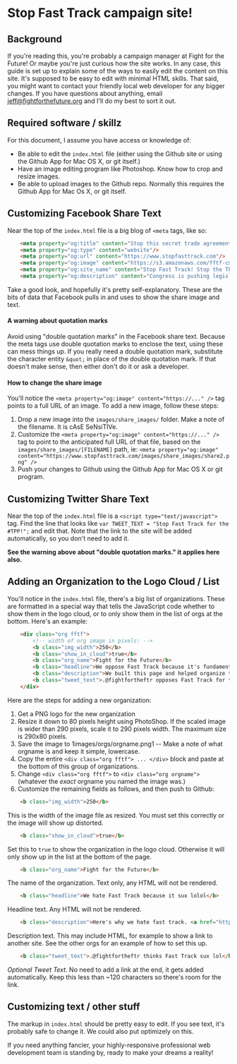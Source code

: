 Stop Fast Track campaign site!
==============================

Background
----------
If you're reading this, you're probably a campaign manager at Fight for the
Future! Or maybe you're just curious how the site works. In any case, this guide
is set up to explain some of the ways to easily edit the content on this site.
It's supposed to be easy to edit with minimal HTML skills. That said, you might
want to contact your friendly local web developer for any bigger changes.
If you have questions about anything, email jeff@fightforthefuture.org and I'll
do my best to sort it out.

Required software / skillz
--------------------------
For this document, I assume you have access or knowledge of:

* Be able to edit the `index.html` file (either using the Github site or using
  the Github App for Mac OS X, or git itself.)
* Have an image editing program like Photoshop. Know how to crop and resize
  images.
* Be able to upload images to the Github repo. Normally this requires the Github
  App for Mac Os X, or git itself.


Customizing Facebook Share Text
-------------------------------
Near the top of the `index.html` file is a big blog of `<meta` tags, like so:

```html
    <meta property="og:title" content="Stop this secret trade agreement that would censor the Internet."/>
    <meta property="og:type" content="website"/>
    <meta property="og:url" content="https://www.stopfasttrack.com"/>
    <meta property="og:image" content="https://s3.amazonaws.com/fftf-cms/media/opengraph/Screen_Shot_2014-01-03_at_7.20.26_PM.png"/>
    <meta property="og:site_name" content="Stop Fast Track! Stop the TPP!"/>
    <meta property="og:description" content="Congress is pushing legislation right now that would 'Fast Track' the Trans-Pacific Partnership -- a secretive agreement negotiated behind closed doors by government bureaucrats and more than 600 corporate lobbyists. It threatens everything you care about: democracy, jobs, the environment, and the Internet."/>
```
Take a good look, and hopefully it's pretty self-explanatory. These are the
bits of data that Facebook pulls in and uses to show the share image and text.

#### A warning about quotation marks

Avoid using "double quotation marks" in the Facebook share text. Because the
meta tags use double quotation marks to enclose the text, using these can mess
things up. If you really need a double quotation mark, substitute the character
entity `&quot;` in place of the double quotation mark. If that doesn't make
sense, then either don't do it or ask a developer.

#### How to change the share image

You'll notice the `<meta property="og:image" content="https://..." />` tag
points to a full URL of an image. To add a new image, follow these steps:

1. Drop a new image into the `images/share_images/` folder. Make a note of the
   filename. It is cAsE SeNsiTIVe.
2. Customize the `<meta property="og:image" content="https://..." />` tag to
   point to the anticipated full URL of that file, based on the
   `images/share_images/[FILENAME]` path, ie:
   `<meta property="og:image" content="https://www.stopfasttrack.com/images/share_images/share2.png" />`
3. Push your changes to Github using the Github App for Mac OS X or git program.

Customizing Twitter Share Text
------------------------------
Near the top of the `index.html` file is a `<script type="text/javascript">`
tag. Find the line that looks like
`var TWEET_TEXT = "Stop Fast Track for the #TPP!";` and edit that. Note that the
link to the site will be added automatically, so you don't need to add it.

**See the warning above about "double quotation marks." it applies here also.**

Adding an Organization to the Logo Cloud / List
-----------------------------------------------
You'll notice in the `index.html` file, there's a big list of organizations.
These are formatted in a special way that tells the JavaScript code whether to
show them in the logo cloud, or to only show them in the list of orgs at the
bottom. Here's an example:

```html
    <div class="org fftf">
        <!-- width of org image in pixels: -->
        <b class="img_width">250</b>
        <b class="show_in_cloud">true</b>
        <b class="org_name">Fight for the Future</b>
        <b class="headline">We oppose Fast Track because it's fundamentally undemocratic and the TPP would censor the Internet.</b>
        <b class="description">We built this page and helped organize this diverse range of groups to fight back because the TPP is bad for everything you care about. Follow us on <a href="http://twitter.com/fightfortheftr" target="_blank">Twitter</a> and <a href="http://facebook.com/fightfortheftr" target="_blank">Facebook</a> for updates.</b>
        <b class="tweet_text">.@fightfortheftr opposes Fast Track for the TPP because it's fundamentally undemocratic and would censor the net.</b>
    </div>
```

Here are the steps for adding a new organization:

1. Get a PNG logo for the new organization
2. Resize it down to 80 pixels height using PhotoShop. If the scaled image is
   wider than 290 pixels, scale it to 290 pixels width. The maximum size is
   290x80 pixels.
3. Save the image to 1images/orgs/orgname.png1 -- Make a note of what orgname is
   and keep it simple, lowercase.
4. Copy the entire `<div class="org fftf"> ... </div>` block and paste at the
   bottom of this group of organizations.
5. Change `<div class="org fftf">` to `<div class="org orgname">` (whatever the
   _exact_ orgname you named the image was.)
6. Customize the remaining fields as follows, and then push to Github:

```html
    <b class="img_width">250</b>
```
This is the width of the image file as resized. You must set this correctly or
the image will show up distorted.

```html
    <b class="show_in_cloud">true</b>
```
Set this to `true` to show the organization in the logo cloud. Otherwise it will
only show up in the list at the bottom of the page.

```html
    <b class="org_name">Fight for the Future</b>
```
The name of the organization. Text only, any HTML will not be rendered.

```html
    <b class="headline">We hate Fast Track because it sux lolol</b>
```
Headline text. Any HTML will not be rendered.

```html
    <b class="description">Here's why we hate fast track. <a href="https://trolol.com">More info</a></b>
```
Description text. This may include HTML, for example to show a link to another
site. See the other orgs for an example of how to set this up.

```html
    <b class="tweet_text">.@fightfortheftr thinks Fast Track sux lol</b>
```
_Optional Tweet Text_. No need to add a link at the end, it gets added
automatically. Keep this less than ~120 characters so there's room for the link.

Customizing text / other stuff
------------------------------
The markup in `index.html` should be pretty easy to edit. If you see text, it's
probably safe to change it. We could also put optimizely on this.

If you need anything fancier, your highly-responsive professional web
development team is standing by, ready to make your dreams a reality!